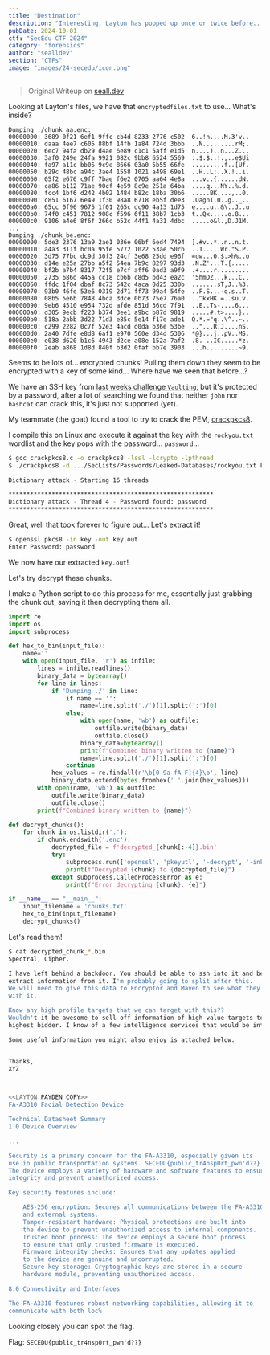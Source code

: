 ```yaml
---
title: "Destination"
description: "Interesting, Layton has popped up once or twice before... Why does he have encrypted data? He seems like the kind of guy to use fairly common passwords, I'm sure he can't be too malicious. But, what could his involvement be? What secrets is he hiding? **There is no requirement to brute-force infra here, please avoid doing so** Search for the flag by decrypting the data. 'http://files.secedu.site/'"
pubDate: 2024-10-01
ctf: "SecEdu CTF 2024"
category: "forensics"
author: "sealldev"
section: "CTFs"
image: "images/24-secedu/icon.png"
---
```


> Original Writeup on [seall.dev](https://seall.dev/posts/seceduweek32024#destination)

Looking at Layton's files, we have that `encryptedfiles.txt` to use... What's inside?

```
Dumping ./chunk_aa.enc:
00000000: 3689 0f21 6ef1 9ffc cb4d 8233 2776 c502  6..!n....M.3'v..
00000010: daaa 4ee7 c605 88bf 14fb 1a84 724d 3bbb  ..N.........rM;.
00000020: 6ec7 94fa db29 d4ae 6e89 c1c1 5aff e1d5  n....)..n...Z...
00000030: 3af0 249e 24fa 9921 082c 9bb8 6524 5569  :.$.$..!.,..e$Ui
00000040: fa97 a11c bb05 9c9e 8666 03a0 5b55 66fe  .........f..[Uf.
00000050: b29c 48bc a94c 3ae4 1558 1021 a498 69e1  ..H..L:..X.!..i.
00000060: 05f2 e676 c9ff 7bae f6e2 0705 aa64 4e8a  ...v..{......dN.
00000070: ca86 b112 71ae 90cf 4e59 8c9e 251a 64ba  ....q...NY..%.d.
00000080: fcc4 1bf6 d242 4b02 1484 b82c 18ba 30b6  .....BK....,..0.
00000090: c851 6167 6e49 1f30 98a8 6718 eb5f dee3  .QagnI.0..g.._..
000000a0: 65cc 0f96 9675 1f01 265c dc90 4a13 1d75  e....u..&\..J..u
000000b0: 74f0 c451 7812 908c f596 6f11 38b7 1cb3  t..Qx.....o.8...
000000c0: 9106 a4e6 8f6f 266c b52c 44f1 4a31 4dbc  .....o&l.,D.J1M.
...
Dumping ./chunk_be.enc:
00000000: 5de3 2376 13a9 2ae1 036e 06bf 6ed4 7494  ].#v..*..n..n.t.
00000010: a4a3 311f bc0a 95fe 5772 1022 53ae 50cb  ..1.....Wr."S.P.
00000020: 3d75 77bc dc9d 30f3 24cf 3e68 25dd e96f  =uw...0.$.>h%..o
00000030: d14e e25a 27bb a5f2 54ea 7b9c 8297 93d3  .N.Z'...T.{.....
00000040: bf2b a7b4 8317 72f5 e7cf aff6 0ad3 a9f9  .+....r.........
00000050: 2735 686d 445a cc18 cb6b c8d5 bd43 ea2c  '5hmDZ...k...C.,
00000060: ffdc 1f04 dbaf 8c73 542c 4aca 0d25 330b  .......sT,J..%3.
00000070: 93b0 46fe 53e6 0319 2d71 ff73 99a4 54fe  ..F.S...-q.s..T.
00000080: 08b5 5e6b 7848 4bca 3dce 0b73 75e7 76a0  ..^kxHK.=..su.v.
00000090: 9eb6 4510 e954 732d afde 851d 36cd 7f91  ..E..Ts-....6...
000000a0: d305 9ecb f223 b374 3ee1 a9bc b87d 9819  .....#.t>....}..
000000b0: 518a 2abb 3d22 71d3 e85c 5e14 f17e ade1  Q.*.="q..\^..~..
000000c0: c299 2282 0c7f 52e3 4acd d0da b36e 53be  .."...R.J....nS.
000000d0: 2a40 7dfe e8d8 6af1 e970 560e d34d 5306  *@}...j..pV..MS.
000000e0: e038 d620 b1c6 4943 d2ce a08e 152a 7af2  .8. ..IC.....*z.
000000f0: 2eab a868 1d8d 840f b3d2 0faf bb7e 3903  ...h.........~9.
```

Seems to be lots of... encrypted chunks! Pulling them down they seem to be encrypted with a key of some kind... Where have we seen that before...?

We have an SSH key from [last weeks challenge `Vaulting`](24-seceduweek2-vaulting), but it's protected by a password, after a lot of searching we found that neither `john` nor `hashcat` can crack this, it's just not supported (yet).

My teammate (the goat) found a tool to try to crack the PEM, [crackpkcs8](https://github.com/chipx0r/crackpkcs8).

I compile this on Linux and execute it against the key with the `rockyou.txt` wordlist and the key pops with the password... `password`...
```bash
$ gcc crackpkcs8.c -o crackpkcs8 -lssl -lcrypto -lpthread
$ ./crackpkcs8 -d .../SecLists/Passwords/Leaked-Databases/rockyou.txt key

Dictionary attack - Starting 16 threads

*********************************************************
Dictionary attack - Thread 4 - Password found: password
*********************************************************
```

Great, well that took forever to figure out... Let's extract it!

```bash
$ openssl pkcs8 -in key -out key.out
Enter Password: password
```

We now have our extracted `key.out`!

Let's try decrypt these chunks.

I make a Python script to do this process for me, essentially just grabbing the chunk out, saving it then decrypting them all.

```python
import re
import os
import subprocess

def hex_to_bin(input_file):
    name=''
    with open(input_file, 'r') as infile:
        lines = infile.readlines()
        binary_data = bytearray()
        for line in lines:
            if 'Dumping ./' in line:
                if name == '':
                    name=line.split('./')[1].split(':')[0]
                else:
                    with open(name, 'wb') as outfile:
                        outfile.write(binary_data)
                        outfile.close()
                    binary_data=bytearray()
                    print(f"Combined binary written to {name}")
                    name=line.split('./')[1].split(':')[0]
                continue
            hex_values = re.findall(r'\b[0-9a-fA-F]{4}\b', line)
            binary_data.extend(bytes.fromhex(' '.join(hex_values)))
        with open(name, 'wb') as outfile:
            outfile.write(binary_data)
            outfile.close()
        print(f"Combined binary written to {name}")

def decrypt_chunks():
    for chunk in os.listdir('.'):
        if chunk.endswith('.enc'):
            decrypted_file = f'decrypted_{chunk[:-4]}.bin'
            try:
                subprocess.run(['openssl', 'pkeyutl', '-decrypt', '-inkey', 'key.out', '-in', chunk, '-out', decrypted_file], check=True)
                print(f"Decrypted {chunk} to {decrypted_file}")
            except subprocess.CalledProcessError as e:
                print(f"Error decrypting {chunk}: {e}")

if __name__ == "__main__":
    input_filename = 'chunks.txt'
    hex_to_bin(input_filename)
    decrypt_chunks()
```

Let's read them!
```bash
$ cat decrypted_chunk_*.bin 
Spectr4l, Cipher.

I have left behind a backdoor. You should be able to ssh into it and begin to
extract information from it. I'm probably going to split after this.
We will need to give this data to Encryptor and Maven to see what they can do
with it.

Know any high profile targets that we can target with this??
Wouldn't it be awesome to sell off information of high-value targets to the 
highest bidder. I know of a few intelligence services that would be interested.

Some useful information you might also enjoy is attached below.


Thanks,
XYZ



<<LAYTON PAYDEN COPY>>
FA-A3310 Facial Detection Device

Technical Datasheet Summary
1.0 Device Overview

...

Security is a primary concern for the FA-A3310, especially given its
use in public transportation systems. SECEDU{public_tr4nsp0rt_pwn'd??}
The device employs a variety of hardware and software features to ensure data
integrity and prevent unauthorized access.

Key security features include:

    AES-256 encryption: Secures all communications between the FA-A3310
    and external systems.
    Tamper-resistant hardware: Physical protections are built into
    the device to prevent unauthorized access to internal components.
    Trusted boot process: The device employs a secure boot process
    to ensure that only trusted firmware is executed.
    Firmware integrity checks: Ensures that any updates applied
    to the device are genuine and uncorrupted.
    Secure key storage: Cryptographic keys are stored in a secure
    hardware module, preventing unauthorized access.

8.0 Connectivity and Interfaces

The FA-A3310 features robust networking capabilities, allowing it to
communicate with both loc%   
```

Looking closely you can spot the flag.

Flag: `SECEDU{public_tr4nsp0rt_pwn'd??}`